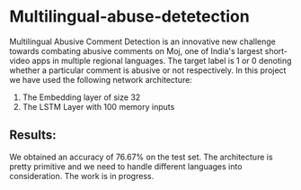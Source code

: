 # Multilingual-abuse-detetection
Multilingual Abusive Comment Detection is an innovative new challenge towards combating abusive comments on Moj, one of India's largest short-video apps in multiple regional languages. The target label is 1 or 0 denoting whether a particular comment is abusive or not respectively.
In this project we have used the following network architecture:
<ol>
    <li>The Embedding layer of size 32</li>
    <li>The LSTM Layer with 100 memory inputs</li>
</ol>

## Results:
We obtained an accuracy of 76.67% on the test set. The architecture is pretty primitive and we need to handle different languages into consideration. The work is in progress.
